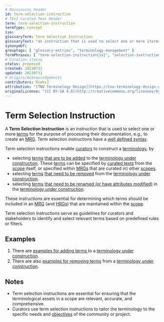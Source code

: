 ```yaml
---
# Docusaurus header
id: term-selection-instruction
# TEv2 Curated Text Header
term: term-selection-instruction
termType: concept
isa:
glossaryTerm: Term Selection Instruction
glossaryText: "an instruction that is used to select one or more [terms](scoped-term@) for the purpose of processing their documentation, e.g., to create an [MRG](@)."
synonymOf:
grouptags: [ "glossary-entries", "terminology-management" ]
formPhrases: [ "term-selection-instruction{ss}", "selection-instruction{ss}" ]
# Curation status
status: proposed
created: 20230731
updated: 20230731
# Origins/Acknowledgements
contributors: RieksJ
attribution: "[TNO Terminology Design](https://tno-terminology-design.github.io/tev2-specifications/docs)"
originalLicense: "[CC BY-SA 4.0](http://creativecommons.org/licenses/by-sa/4.0/?ref=chooser-v1)"
---
```


# Term Selection Instruction

A **Term Selection Instruction** is an instruction that is used to select one or more [terms](scoped-term@) for the purpose of processing their documentation, e.g., to create an [MRG](@). Term selection instructions have a [well defined syntax](/docs/specs/syntax/mrg-term-selection-syntax).

Term selection instructions enable [curators](@) to construct a [terminology](@), by

- selecting [terms](@) [that are to be added](/docs/specs/syntax/mrg-term-selection-syntax#syntax-add) to the [terminology under construction](@). These [terms](@) can be specified by [curated texts](@) from the [scope](@) itself, or specified within [MRGs](@) that are curated in) other [scopes](@).
- selecting [terms](@) [that need to be removed](/docs/specs/syntax/mrg-term-selection-syntax#syntax-remove) from the [terminology under construction](@).
- selecting [terms](@) [that need to be renamed (or have attributes modified)](/docs/specs/syntax/mrg-term-selection-syntax#syntax-rename) in the [terminology under construction](@).

These instructions are essential for determining which terms should be included in an [MRG](@) (and [HRGs](@)) that are maintained within the [scope](@).

Term selection instructions serve as guidelines for curators and stakeholders to identify and select relevant terms based on predefined rules or filters.

## Examples

1. There are [examples for adding terms ](/docs/specs/syntax/terminology-construction#syntax-add) to a [terminology under construction](@).
2. There are also [examples for removing terms](/docs/specs/syntax/terminology-construction#syntax-remove) from a [terminology under construction](@). 

## Notes

- Term selection instructions are essential for ensuring that the terminological assets in a scope are relevant, accurate, and comprehensive.
- Curators use term selection instructions to tailor the terminology to the specific needs and [objectives](@) of the community or project.
